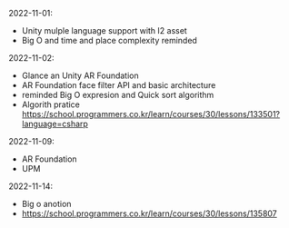
2022-11-01:
- Unity mulple language support with I2 asset
- Big O and time and place complexity reminded 

2022-11-02:
- Glance an Unity AR Foundation 
- AR Foundation face filter API and basic architecture
- reminded Big O expresion and Quick sort algorithm  
- Algorith pratice https://school.programmers.co.kr/learn/courses/30/lessons/133501?language=csharp

2022-11-09:

- AR Foundation 
- UPM

2022-11-14:

- Big o anotion
- https://school.programmers.co.kr/learn/courses/30/lessons/135807
